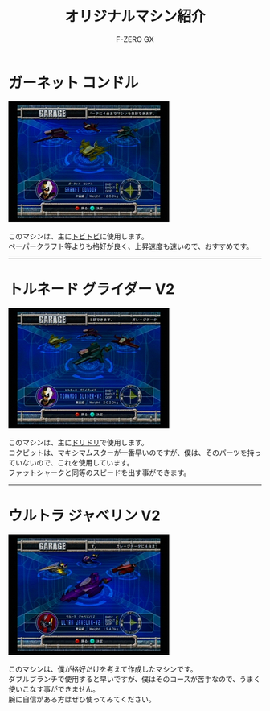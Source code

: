 ﻿---
layout: game
title: "オリジナルマシン紹介"
subtitle: "F-ZERO GX"
category: game
subcategory: fzero
---

# ガーネット コンドル

![ガーネット コンドル](/assets/game/fzero/original/1.jpg)

このマシンは、主に[トビトビ](/game/fzero/tech#トビトビ)に使用します。  
ペーパークラフト等よりも格好が良く、上昇速度も速いので、おすすめです。

---

# トルネード グライダー V2

![トルネード グライダー V2](/assets/game/fzero/original/2.jpg)

このマシンは、主に[ドリドリ](/game/fzero/tech#ドリドリ)で使用します。  
コクピットは、マキシマムスターが一番早いのですが、僕は、そのパーツを持っていないので、これを使用しています。  
ファットシャークと同等のスピードを出す事ができます。

---

# ウルトラ ジャべリン V2

![ウルトラ ジャべリン V2](/assets/game/fzero/original/3.jpg)

このマシンは、僕が格好だけを考えて作成したマシンです。   
ダブルブランチで使用すると早いですが、僕はそのコースが苦手なので、うまく使いこなす事ができません。   
腕に自信がある方はぜひ使ってみてください。